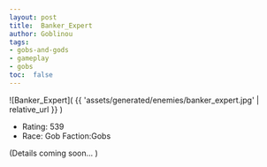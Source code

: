 ```yaml
---
layout: post
title:  Banker_Expert
author: Goblinou
tags:
- gobs-and-gods
- gameplay
- gobs
toc:  false
---
```


![Banker_Expert]( {{ 'assets/generated/enemies/banker_expert.jpg' | relative_url }} )
- Rating: 539
- Race: Gob  Faction:Gobs

(Details coming soon... )